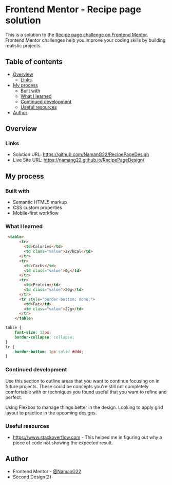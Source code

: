 # Frontend Mentor - Recipe page solution

This is a solution to the [Recipe page challenge on Frontend Mentor](https://www.frontendmentor.io/challenges/recipe-page-KiTsR8QQKm). Frontend Mentor challenges help you improve your coding skills by building realistic projects. 

## Table of contents

- [Overview](#overview)
  - [Links](#links)
- [My process](#my-process)
  - [Built with](#built-with)
  - [What I learned](#what-i-learned)
  - [Continued development](#continued-development)
  - [Useful resources](#useful-resources)
- [Author](#author)

## Overview

### Links

- Solution URL: https://github.com/NamanG22/RecipePageDesign
- Live Site URL: https://namang22.github.io/RecipePageDesign/

## My process

### Built with

- Semantic HTML5 markup
- CSS custom properties
- Mobile-first workflow

### What I learned

```html
 <table>
      <tr>
        <td>Calories</td>
        <td class="value">277kcal</td>
      </tr>
      <tr>
        <td>Carbs</td>
        <td class="value">0g</td>
      </tr>
      <tr>
        <td>Protein</td>
        <td class="value">20g</td>
      </tr>
      <tr style="border-bottom: none;">
        <td>Fat</td>
        <td class="value">22g</td>
      </tr>
    </table>
```
```css
table { 
    font-size: 13px;
    border-collapse: collapse; 
}
tr {
    border-bottom: 1px solid #ddd;
}
```

### Continued development

Use this section to outline areas that you want to continue focusing on in future projects. These could be concepts you're still not completely comfortable with or techniques you found useful that you want to refine and perfect.

Using Flexbox to manage things better in the design.
Looking to apply grid layout to practice in the upcoming designs.

### Useful resources

- https://www.stackoverflow.com - This helped me in figuring out why a piece of code not showing the expected result.

## Author

- Frontend Mentor - [@NamanG22](https://www.frontendmentor.io/profile/NamanG22)
- Second Design(2)
